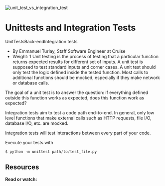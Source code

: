 ![unit_test_vs_integration_test](https://github.com/richard-1257/alx-backend-python/assets/83041703/6279fb55-7b5e-4350-8016-c8d111093609)

# Unittests and Integration Tests
UnitTestsBack-endIntegration tests

- By Emmanuel Turlay, Staff Software Engineer at Cruise
- Weight: 1
Unit testing is the process of testing that a particular function returns expected results for different set of inputs. A unit test is supposed to test standard inputs and corner cases. A unit test should only test the logic defined inside the tested function. Most calls to additional functions should be mocked, especially if they make network or database calls.

The goal of a unit test is to answer the question: if everything defined outside this function works as expected, does this function work as expected?

Integration tests aim to test a code path end-to-end. In general, only low level functions that make external calls such as HTTP requests, file I/O, database I/O, etc. are mocked.

Integration tests will test interactions between every part of your code.

Execute your tests with
```python
$ python -m unittest path/to/test_file.py
```

## Resources
**Read or watch:**

